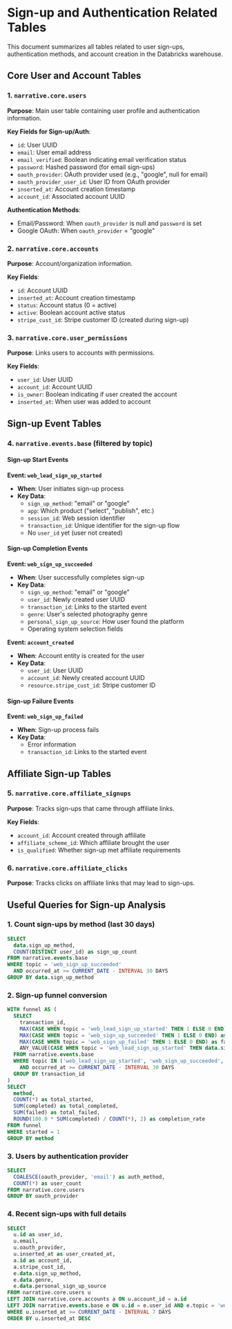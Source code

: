 # Sign-up and Authentication Related Tables

This document summarizes all tables related to user sign-ups, authentication methods, and account creation in the Databricks warehouse.

## Core User and Account Tables

### 1. `narrative.core.users`
**Purpose**: Main user table containing user profile and authentication information.

**Key Fields for Sign-up/Auth**:
- `id`: User UUID
- `email`: User email address
- `email_verified`: Boolean indicating email verification status
- `password`: Hashed password (for email sign-ups)
- `oauth_provider`: OAuth provider used (e.g., "google", null for email)
- `oauth_provider_user_id`: User ID from OAuth provider
- `inserted_at`: Account creation timestamp
- `account_id`: Associated account UUID

**Authentication Methods**:
- Email/Password: When `oauth_provider` is null and `password` is set
- Google OAuth: When `oauth_provider` = "google"

### 2. `narrative.core.accounts`
**Purpose**: Account/organization information.

**Key Fields**:
- `id`: Account UUID
- `inserted_at`: Account creation timestamp
- `status`: Account status (0 = active)
- `active`: Boolean account active status
- `stripe_cust_id`: Stripe customer ID (created during sign-up)

### 3. `narrative.core.user_permissions`
**Purpose**: Links users to accounts with permissions.

**Key Fields**:
- `user_id`: User UUID
- `account_id`: Account UUID
- `is_owner`: Boolean indicating if user created the account
- `inserted_at`: When user was added to account

## Sign-up Event Tables

### 4. `narrative.events.base` (filtered by topic)

#### Sign-up Start Events

**Event: `web_lead_sign_up_started`**
- **When**: User initiates sign-up process
- **Key Data**:
  - `sign_up_method`: "email" or "google"
  - `app`: Which product ("select", "publish", etc.)
  - `session_id`: Web session identifier
  - `transaction_id`: Unique identifier for the sign-up flow
  - No `user_id` yet (user not created)

#### Sign-up Completion Events

**Event: `web_sign_up_succeeded`**
- **When**: User successfully completes sign-up
- **Key Data**:
  - `sign_up_method`: "email" or "google"
  - `user_id`: Newly created user UUID
  - `transaction_id`: Links to the started event
  - `genre`: User's selected photography genre
  - `personal_sign_up_source`: How user found the platform
  - Operating system selection fields

**Event: `account_created`**
- **When**: Account entity is created for the user
- **Key Data**:
  - `user_id`: User UUID
  - `account_id`: Newly created account UUID
  - `resource.stripe_cust_id`: Stripe customer ID

#### Sign-up Failure Events

**Event: `web_sign_up_failed`**
- **When**: Sign-up process fails
- **Key Data**:
  - Error information
  - `transaction_id`: Links to the started event

## Affiliate Sign-up Tables

### 5. `narrative.core.affiliate_signups`
**Purpose**: Tracks sign-ups that came through affiliate links.

**Key Fields**:
- `account_id`: Account created through affiliate
- `affiliate_scheme_id`: Which affiliate brought the user
- `is_qualified`: Whether sign-up met affiliate requirements

### 6. `narrative.core.affiliate_clicks`
**Purpose**: Tracks clicks on affiliate links that may lead to sign-ups.

## Useful Queries for Sign-up Analysis

### 1. Count sign-ups by method (last 30 days)
```sql
SELECT 
  data.sign_up_method,
  COUNT(DISTINCT user_id) as sign_up_count
FROM narrative.events.base
WHERE topic = 'web_sign_up_succeeded'
  AND occurred_at >= CURRENT_DATE - INTERVAL 30 DAYS
GROUP BY data.sign_up_method
```

### 2. Sign-up funnel conversion
```sql
WITH funnel AS (
  SELECT
    transaction_id,
    MAX(CASE WHEN topic = 'web_lead_sign_up_started' THEN 1 ELSE 0 END) as started,
    MAX(CASE WHEN topic = 'web_sign_up_succeeded' THEN 1 ELSE 0 END) as completed,
    MAX(CASE WHEN topic = 'web_sign_up_failed' THEN 1 ELSE 0 END) as failed,
    ANY_VALUE(CASE WHEN topic = 'web_lead_sign_up_started' THEN data.sign_up_method END) as method
  FROM narrative.events.base
  WHERE topic IN ('web_lead_sign_up_started', 'web_sign_up_succeeded', 'web_sign_up_failed')
    AND occurred_at >= CURRENT_DATE - INTERVAL 30 DAYS
  GROUP BY transaction_id
)
SELECT
  method,
  COUNT(*) as total_started,
  SUM(completed) as total_completed,
  SUM(failed) as total_failed,
  ROUND(100.0 * SUM(completed) / COUNT(*), 2) as completion_rate
FROM funnel
WHERE started = 1
GROUP BY method
```

### 3. Users by authentication provider
```sql
SELECT
  COALESCE(oauth_provider, 'email') as auth_method,
  COUNT(*) as user_count
FROM narrative.core.users
GROUP BY oauth_provider
```

### 4. Recent sign-ups with full details
```sql
SELECT
  u.id as user_id,
  u.email,
  u.oauth_provider,
  u.inserted_at as user_created_at,
  a.id as account_id,
  a.stripe_cust_id,
  e.data.sign_up_method,
  e.data.genre,
  e.data.personal_sign_up_source
FROM narrative.core.users u
LEFT JOIN narrative.core.accounts a ON u.account_id = a.id
LEFT JOIN narrative.events.base e ON u.id = e.user_id AND e.topic = 'web_sign_up_succeeded'
WHERE u.inserted_at >= CURRENT_DATE - INTERVAL 7 DAYS
ORDER BY u.inserted_at DESC
```